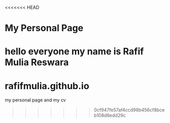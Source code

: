 <<<<<<< HEAD
# My Personal Page

hello everyone my name is Rafif Mulia Reswara
=======
# rafifmulia.github.io
my personal page and my cv
>>>>>>> 0cf947fe57af4ccd98b456cf8bceb108d6edd29c
